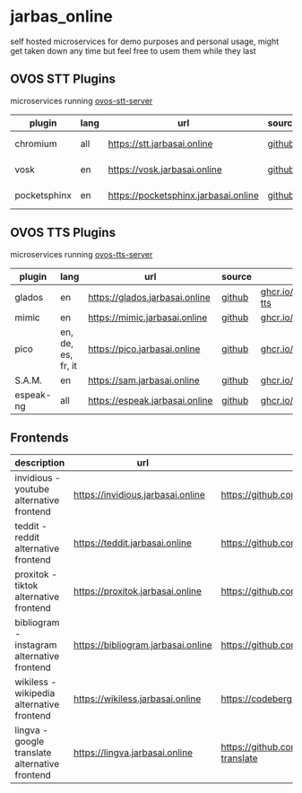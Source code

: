 # jarbas_online
self hosted microservices for demo purposes and personal usage, might get taken down any time but feel free to usem them while they last

## OVOS STT Plugins

microservices running [ovos-stt-server](https://github.com/OpenVoiceOS/ovos-stt-http-server) 

| plugin | lang | url | source | docker |
|---|---|---|---|---|
| chromium  | all | https://stt.jarbasai.online | [github](https://github.com/OpenVoiceOS/ovos-stt-plugin-chromium) | [ghcr.io/openvoiceos/google-stt-proxy](https://github.com/OpenVoiceOS/pkgs/container/google-stt-proxy) |
| vosk | en | https://vosk.jarbasai.online | [github](https://github.com/OpenVoiceOS/ovos-stt-plugin-vosk) | [ghcr.io/openvoiceos/vosk-stt-http-server](https://github.com/OpenVoiceOS/pkgs/container/vosk-stt-http-server) |
| pocketsphinx | en | https://pocketsphinx.jarbasai.online | [github](https://github.com/OpenVoiceOS/ovos-stt-plugin-pocketsphinx) | [ghcr.io/openvoiceos/pocketsphinx-stt-http-server](https://github.com/OpenVoiceOS/pkgs/container/pocketsphinx-stt-http-server) |

## OVOS TTS Plugins

microservices running [ovos-tts-server](https://github.com/OpenVoiceOS/ovos-tts-server)

| plugin | lang | url | source | docker |
|---|---|---|---|---|
| glados | en | https://glados.jarbasai.online | [github](https://github.com/NeonGeckoCom/neon-tts-plugin-glados) | [ghcr.io/openvoiceos/glados-tts](https://github.com/orgs/OpenVoiceOS/packages/container/package/glados-tts) |
| mimic  | en | https://mimic.jarbasai.online | [github](https://github.com/OpenVoiceOS/ovos-tts-plugin-mimic) | [ghcr.io/openvoiceos/mimic](https://github.com/orgs/OpenVoiceOS/packages/container/package/mimic) |
| pico  | en, de, es, fr, it | https://pico.jarbasai.online | [github](https://github.com/OpenVoiceOS/ovos-tts-plugin-pico) | [ghcr.io/openvoiceos/pico](https://github.com/orgs/OpenVoiceOS/packages/container/package/pico) |
| S.A.M.  | en | https://sam.jarbasai.online | [github](https://github.com/OpenVoiceOS/ovos-tts-plugin-sam) | [ghcr.io/openvoiceos/sam](https://github.com/orgs/OpenVoiceOS/packages/container/package/sam) |
| espeak-ng  | all | https://espeak.jarbasai.online | [github](https://github.com/OpenVoiceOS/ovos-tts-plugin-espeakng) | [ghcr.io/openvoiceos/espeakng](https://github.com/orgs/OpenVoiceOS/packages/container/package/espeakng) |


## Frontends

| description | url | source |
|---|---|---|
| invidious - youtube alternative frontend | https://invidious.jarbasai.online | https://github.com/iv-org/invidious |
| teddit - reddit alternative frontend | https://teddit.jarbasai.online | https://github.com/teddit-net/teddit |
| proxitok - tiktok alternative frontend | https://proxitok.jarbasai.online | https://github.com/pablouser1/ProxiTok |
| bibliogram - instagram alternative frontend | https://bibliogram.jarbasai.online | https://github.com/Booteille/bibliogram |
| wikiless - wikipedia alternative frontend | https://wikiless.jarbasai.online | https://codeberg.org/orenom/Wikiless |
| lingva - google translate alternative frontend | https://lingva.jarbasai.online | https://github.com/TheDavidDelta/lingva-translate |

